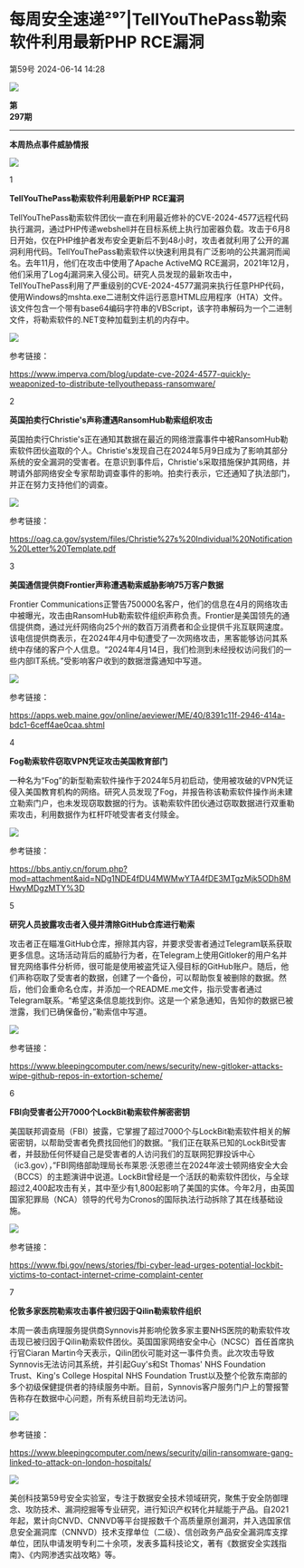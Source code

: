 #  每周安全速递²⁹⁷|TellYouThePass勒索软件利用最新PHP RCE漏洞   
 第59号   2024-06-14 14:28  
  
![](https://mmbiz.qpic.cn/mmbiz_jpg/gauNkjeXJb6GJE526lRyWDkreiaDuL8zly4jaGrCq5tM1iajOpEpFgMhfZYAkR5GcO1CUsNiaDv8dxQNaiaeQOdsoA/640?wx_fmt=other&wxfrom=5&wx_lazy=1&wx_co=1&tp=webp "")  
  
**第**  
**297期**  
  
****  
**本周热点事件威胁情报**  
  
![](https://mmbiz.qpic.cn/mmbiz_png/gauNkjeXJb6OMngSWljIP2vdukqAgFUggnyDGsaHn4gXclcbftlTyLTwDB86dsPYfIN0orjh03WBAdAyOOKx2Q/640?wx_fmt=other&wxfrom=5&wx_lazy=1&wx_co=1&tp=webp "")  
  
  
1  
  
  
**TellYouThePass勒索软件利用最新PHP RCE漏洞**  
  
TellYouThePass勒索软件团伙一直在利用最近修补的CVE-2024-4577远程代码执行漏洞，通过PHP传递webshell并在目标系统上执行加密器负载。攻击于6月8日开始，仅在PHP维护者发布安全更新后不到48小时，攻击者就利用了公开的漏洞利用代码。TellYouThePass勒索软件以快速利用具有广泛影响的公共漏洞而闻名。去年11月，他们在攻击中使用了Apache ActiveMQ RCE漏洞，2021年12月，他们采用了Log4j漏洞来入侵公司。研究人员发现的最新攻击中，TellYouThePass利用了严重级别的CVE-2024-4577漏洞来执行任意PHP代码，使用Windows的mshta.exe二进制文件运行恶意HTML应用程序（HTA）文件。该文件包含一个带有base64编码字符串的VBScript，该字符串解码为一个二进制文件，将勒索软件的.NET变种加载到主机的内存中。  
  
![](https://mmbiz.qpic.cn/sz_mmbiz_jpg/gauNkjeXJb6WqeeyhibN8HiaO7eBs3aAQ76ComHkOziaFdkq8mecYAIYAWcUMtOyJY1T62JlH9u3qheic7Rza7BsxQ/640?wx_fmt=jpeg&from=appmsg "")  
  
  
参考链接：  
  
https://www.imperva.com/blog/update-cve-2024-4577-quickly-weaponized-to-distribute-tellyouthepass-ransomware/  
  
  
2  
  
  
**英国拍卖行Christie's声称遭遇RansomHub勒索组织攻击**  
  
英国拍卖行Christie's正在通知其数据在最近的网络泄露事件中被RansomHub勒索软件团伙盗取的个人。Christie's发现自己在2024年5月9日成为了影响其部分系统的安全漏洞的受害者。在意识到事件后，Christie's采取措施保护其网络，并聘请外部网络安全专家帮助调查事件的影响。拍卖行表示，它还通知了执法部门，并正在努力支持他们的调查。  
  
![](https://mmbiz.qpic.cn/sz_mmbiz_png/gauNkjeXJb6WqeeyhibN8HiaO7eBs3aAQ7Lpz9wsGFtJUxOtl0ISo5awWVSgkSTyygLRfteLQjs5C1wsxZavzm6g/640?wx_fmt=png&from=appmsg "")  
  
  
参考链接：  
  
https://oag.ca.gov/system/files/Christie%27s%20Individual%20Notification%20Letter%20Template.pdf  
  
3  
  
  
**美国通信提供商Frontier声称遭遇勒索威胁影响75万客户数据**  
  
Frontier Communications正警告750000名客户，他们的信息在4月的网络攻击中被曝光，攻击由RansomHub勒索软件组织声称负责。Frontier是美国领先的通信提供商，通过光纤网络向25个州的数百万消费者和企业提供千兆互联网速度。该电信提供商表示，在2024年4月中旬遭受了一次网络攻击，黑客能够访问其系统中存储的客户个人信息。“2024年4月14日，我们检测到未经授权访问我们的一些内部IT系统。”受影响客户收到的数据泄露通知中写道。  
  
![](https://mmbiz.qpic.cn/sz_mmbiz_png/gauNkjeXJb6WqeeyhibN8HiaO7eBs3aAQ7oicOfABruj7iboGGTaCho0KiczPHK8zJ8L6VXN5rAL5tC3L97nDibial3Ow/640?wx_fmt=png&from=appmsg "")  
  
参考链接：  
  
https://apps.web.maine.gov/online/aeviewer/ME/40/8391c11f-2946-414a-bdc1-6ceff4ae0caa.shtml  
  
4  
  
  
**Fog勒索软件窃取VPN凭证攻击美国教育部门**  
  
一种名为“Fog”的新型勒索软件操作于2024年5月初启动，使用被攻破的VPN凭证侵入美国教育机构的网络。研究人员发现了Fog，并报告称该勒索软件操作尚未建立勒索门户，也未发现窃取数据的行为。该勒索软件团伙通过窃取数据进行双重勒索攻击，利用数据作为杠杆吓唬受害者支付赎金。  
  
![](https://mmbiz.qpic.cn/sz_mmbiz_png/gauNkjeXJb6WqeeyhibN8HiaO7eBs3aAQ7twRRCzfNDG1HwWEsDP4cYoOZ3K5xzeRgCXibcaPImic4spDS32HxPjtQ/640?wx_fmt=png&from=appmsg "")  
  
  
参考链接：  
  
https://bbs.antiy.cn/forum.php?mod=attachment&aid=NDg1NDE4fDU4MWMwYTA4fDE3MTgzMjk5ODh8MHwyMDgzMTY%3D  
  
5  
  
  
**研究人员披露攻击者入侵并清除GitHub仓库进行勒索**  
  
攻击者正在瞄准GitHub仓库，擦除其内容，并要求受害者通过Telegram联系获取更多信息。这场活动背后的威胁行为者，在Telegram上使用Gitloker的用户名并冒充网络事件分析师，很可能是使用被盗凭证入侵目标的GitHub账户。随后，他们声称窃取了受害者的数据，创建了一个备份，可以帮助恢复被删除的数据。然后，他们会重命名仓库，并添加一个README.me文件，指示受害者通过Telegram联系。“希望这条信息能找到你。这是一个紧急通知，告知你的数据已被泄露，我们已确保备份，”勒索信中写道。  
  
![](https://mmbiz.qpic.cn/sz_mmbiz_png/gauNkjeXJb6WqeeyhibN8HiaO7eBs3aAQ7DJEE61kwUZ8m5e7qGuia1fLic8FworZGIb6J034DGF02wCOvSkPWgGxQ/640?wx_fmt=png&from=appmsg "")  
  
  
参考链接：  
  
https://www.bleepingcomputer.com/news/security/new-gitloker-attacks-wipe-github-repos-in-extortion-scheme/  
  
6  
  
  
**FBI向受害者公开7000个LockBit勒索软件解密密钥**  
  
美国联邦调查局（FBI）披露，它掌握了超过7000个与LockBit勒索软件相关的解密密钥，以帮助受害者免费找回他们的数据。“我们正在联系已知的LockBit受害者，并鼓励任何怀疑自己是受害者的人访问我们的互联网犯罪投诉中心（ic3.gov），”FBI网络部助理局长布莱恩·沃恩德兰在2024年波士顿网络安全大会（BCCS）的主题演讲中说道。LockBit曾经是一个活跃的勒索软件团伙，与全球超过2,400起攻击有关，其中至少有1,800起影响了美国的实体。今年2月，由英国国家犯罪局（NCA）领导的代号为Cronos的国际执法行动拆除了其在线基础设施。  
  
![](https://mmbiz.qpic.cn/sz_mmbiz_jpg/gauNkjeXJb6WqeeyhibN8HiaO7eBs3aAQ72YKBqBx8fia6RY9gNl8MkiaDUSLsDTDWAa0iaAQicXibhEiaJCbKiawgeeMxw/640?wx_fmt=jpeg&from=appmsg "")  
  
  
参考链接：  
  
https://www.fbi.gov/news/stories/fbi-cyber-lead-urges-potential-lockbit-victims-to-contact-internet-crime-complaint-center  
  
7  
  
  
**伦敦多家医院勒索攻击事件被归因于Qilin勒索软件组织**  
  
本周一袭击病理服务提供商Synnovis并影响伦敦多家主要NHS医院的勒索软件攻击现已被归因于Qilin勒索软件团伙。英国国家网络安全中心（NCSC）首任首席执行官Ciaran Martin今天表示，Qilin团伙可能对这一事件负责。此次攻击导致Synnovis无法访问其系统，并引起Guy's和St Thomas' NHS Foundation Trust、King's College Hospital NHS Foundation Trust以及整个伦敦东南部的多个初级保健提供者的持续服务中断。目前，Synnovis客户服务门户上的警报警告称存在数据中心问题，所有系统目前均无法访问。  
  
![](https://mmbiz.qpic.cn/sz_mmbiz_jpg/gauNkjeXJb6WqeeyhibN8HiaO7eBs3aAQ7hH9leDTA2L8IS9Nq1FZ07nUm8fzEfFNsvNrVJuVIBlsBQmkDfOFqPA/640?wx_fmt=jpeg&from=appmsg "")  
  
  
参考链接：  
  
https://www.bleepingcomputer.com/news/security/qilin-ransomware-gang-linked-to-attack-on-london-hospitals/  
  
  
![](https://mmbiz.qpic.cn/mmbiz_gif/C6nwdaicQKwWT4HLCv7hz9cCjEYLXqWZJayhCdh0Ix1GdDpSicv8wAlW178gA8TSndNp9mZcsYGr6ubhibS8Odomg/640?wx_fmt=gif&wxfrom=5&wx_lazy=1&tp=webp "")  
  
美创科技第59号安全实验室，专注于数据安全技术领域研究，聚焦于安全防御理念、攻防技术、漏洞挖掘等专业研究，进行知识产权转化并赋能于产品。自2021年起，累计向CNVD、CNNVD等平台提报数千个高质量原创漏洞，并入选国家信息安全漏洞库（CNNVD）技术支撑单位（二级）、信创政务产品安全漏洞库支撑单位，团队申请发明专利二十余项，发表多篇科技论文，著有《数据安全实践指南》、《内网渗透实战攻略》等。  
  
  
  
  
  
